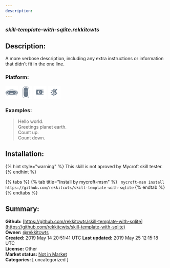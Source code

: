 ```yaml
---
description: 
---
```


### _skill-template-with-sqlite.rekkitcwts_  
## Description:  
A more verbose description, including any extra instructions or
information that didn't fit in the one line.  
### Platform:  
 ![Mark I](../.gitbook/assets/mark-1-icon.png)  ![Mark II](../.gitbook/assets/mark-2-icon.png)  ![Picroft](../.gitbook/assets/picroft-icon.png)  ![plasmoid](../.gitbook/assets/kde.png)   
### Examples:  
> Hello world.  
> Greetings planet earth.  
> Count up.  
> Count down.  
  
## Installation:  
{% hint style="warning" %}
This skill is not aproved by Mycroft skill tester.
{% endhint %}
    
{% tabs %}
{% tab title="Install by mycroft-msm" %}
``` mycroft-msm install https://github.com/rekkitcwts/skill-template-with-sqlite```
{% endtab %}
  {% endtabs %}
    
## Summary:  
**Github:** [https://github.com/rekkitcwts/skill-template-with-sqlite](https://github.com/rekkitcwts/skill-template-with-sqlite)  
**Owner:** [@rekkitcwts](https://github.com/rekkitcwts)  
**Created:** 2019 May 14 20:51:41 UTC  **Last updated:** 2019 May 25 12:15:18 UTC  
**License:** Other  
**Market status:** [Not in Market](https://market.mycroft.ai/skill/)  
**Categories:** [ uncategorized ]   
